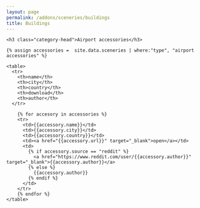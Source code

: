 ```yaml
---
layout: page
permalink: /addons/sceneries/buildings
title: Buildings
---
```



<div id="archives">
  <div class="archive-group">

    <h3 class="category-head">Airport accessories</h3>

    {% assign accessories =  site.data.sceneries | where:"type", "airport accessories" %}

    <table>
      <tr>
        <th>name</th>
        <th>city</th>
        <th>country</th>
        <th>download</th>
        <th>author</th>
      </tr>
 
        {% for accesory in accessories %}
        <tr>
          <td>{{accessory.name}}</td>
          <td>{{accessory.city}}</td>
          <td>{{accessory.country}}</td>          
          <td><a href="{{accessory.url}}" target="_blank">open</a></td>
          <td>
            {% if accessory.source == "reddit" %}
              <a href="https://www.reddit.com/user/{{accessory.author}}" target="_blank">{{accessory.author}}</a>
            {% else %}
              {{accessory.author}}
            {% endif %}
          </td>          
        </tr>
        {% endfor %}  
    </table> 
  </div>
</div>
